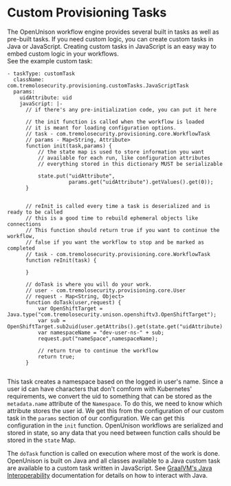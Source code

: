 # Custom Provisioning Tasks

The OpenUnison workflow engine provides several built in tasks as well as pre-built tasks.  If you need custom logic, you can create
custom tasks in Java or JavaScript.  Creating custom tasks in JavaScript is an easy way to embed custom logic in your workflows.  
See the example custom task:

```
- taskType: customTask
  className: com.tremolosecurity.provisioning.customTasks.JavaScriptTask
  params:
    uidAttribute: uid
    javaScript: |-
      // if there's any pre-initialization code, you can put it here

      // the init function is called when the workflow is loaded
      // it is meant for loading configuration options.
      // task - com.tremolosecurity.provisioning.core.WorkflowTask
      // params - Map<String, Attribute>
      function init(task,params) {
          // the state map is used to store information you want
          // available for each run, like configuration attributes
          // everything stored in this dictionary MUST be serializable

          state.put("uidAttribute",
                    params.get("uidAttribute").getValues().get(0));
      }


      // reInit is called every time a task is deserialized and is ready to be called
      // this is a good time to rebuild ephemeral objects like connections
      // This function should return true if you want to continue the workflow,
      // false if you want the workflow to stop and be marked as completed
      // task - com.tremolosecurity.provisioning.core.WorkflowTask
      function reInit(task) {

      }

      // doTask is where you will do your work.  
      // user - com.tremolosecurity.provisioning.core.User
      // request - Map<String, Object>
      function doTask(user,request) {
          var OpenShiftTarget = Java.type("com.tremolosecurity.unison.openshiftv3.OpenShiftTarget");
          var sub = OpenShiftTarget.sub2uid(user.getAttribs().get(state.get("uidAttribute).get(0)));
          var namespaceName = "dev-user-ns-" + sub;
          request.put("nameSpace",namespaceName);

          // return true to continue the workflow
          return true;
      }
  
```

This task creates a namespace based on the logged in user's name.  Since a user id can have characters that don't comform with 
Kubernetes' requirements, we convert the uid to something that can be stored as the `metadata.name` attribute of the `Namespace`.
To do this, we need to know which attribute stores the user id.  We get this from the configuration of our custom task in the `params`
section of our configuration.  We can get this configuration in the `init` function.  OpenUnison workflows are serialized and stored
in state, so any data that you need between function calls should be stored in the `state` Map.  

The `doTask` function is called on execution where most of the work is done.  OpenUnison is built on Java and all classes available
to a Java custom task are available to a custom task written in JavaScript.  See [GraalVM's Java Interoperability](https://www.graalvm.org/reference-manual/js/JavaInteroperability/) documentation for details on how to interact with Java.
